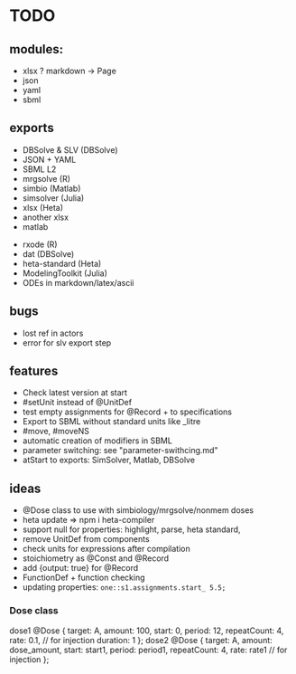 # TODO

## modules:

+ xlsx
? markdown -> Page
+ json
+ yaml
+ sbml

## exports

+ DBSolve & SLV (DBSolve)
+ JSON + YAML
+ SBML L2
+ mrgsolve (R)
+ simbio (Matlab)
+ simsolver (Julia)
+ xlsx (Heta)
+ another xlsx
+ matlab
- rxode (R)
- dat (DBSolve)
- heta-standard (Heta)
- ModelingToolkit (Julia)
- ODEs in markdown/latex/ascii

## bugs

- lost ref in actors
- error for slv export step

## features

- Check latest version at start
- #setUnit instead of @UnitDef 
- test empty assignments for @Record + to specifications
- Export to SBML without standard units like _litre
- #move, #moveNS
- automatic creation of modifiers in SBML
- parameter switching: see "parameter-swithcing.md"
- atStart to exports: SimSolver, Matlab, DBSolve

## ideas

- @Dose class to use with simbiology/mrgsolve/nonmem doses
- heta update => npm i heta-compiler
- support null for properties: highlight, parse, heta standard, 
- remove UnitDef from components 
- check units for expressions after compilation
- stoichiometry as @Const and @Record
- add {output: true} for @Record
- FunctionDef + function checking
- updating properties: `one::s1.assignments.start_ 5.5;`

### Dose class

dose1 @Dose {
  target: A,
  amount: 100,
  start: 0,
  period: 12,
  repeatCount: 4,
  rate: 0.1, // for injection
  duration: 1
};
dose2 @Dose {
  target: A,
  amount: dose_amount,
  start: start1,
  period: period1,
  repeatCount: 4,
  rate: rate1 // for injection
};
